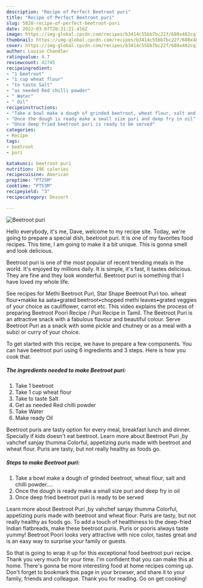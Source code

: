 ```yaml
---
description: "Recipe of Perfect Beetroot puri"
title: "Recipe of Perfect Beetroot puri"
slug: 5828-recipe-of-perfect-beetroot-puri
date: 2022-03-07T20:31:21.416Z
image: https://img-global.cpcdn.com/recipes/b3414c55bb7bc22f/680x482cq70/beetroot-puri-recipe-main-photo.jpg
thumbnail: https://img-global.cpcdn.com/recipes/b3414c55bb7bc22f/680x482cq70/beetroot-puri-recipe-main-photo.jpg
cover: https://img-global.cpcdn.com/recipes/b3414c55bb7bc22f/680x482cq70/beetroot-puri-recipe-main-photo.jpg
author: Louise Chandler
ratingvalue: 4.7
reviewcount: 42745
recipeingredient:
- "1 beetroot"
- "1 cup wheat flour"
- "to taste Salt"
- "as needed Red chilli powder"
- " Water"
- " Oil"
recipeinstructions:
- "Take a bowl make a dough of grinded beetroot, wheat flour, salt and chilli powder...."
- "Once the dough is ready make a small size puri and deep fry in oil"
- "Once deep fried beetroot puri is ready to be served"
categories:
- Recipe
tags:
- beetroot
- puri

katakunci: beetroot puri 
nutrition: 196 calories
recipecuisine: American
preptime: "PT25M"
cooktime: "PT53M"
recipeyield: "3"
recipecategory: Dessert

---
```



![Beetroot puri](https://img-global.cpcdn.com/recipes/b3414c55bb7bc22f/680x482cq70/beetroot-puri-recipe-main-photo.jpg)

Hello everybody, it's me, Dave, welcome to my recipe site. Today, we're going to prepare a special dish, beetroot puri. It is one of my favorites food recipes. This time, I am going to make it a bit unique. This is gonna smell and look delicious.

Beetroot puri is one of the most popular of recent trending meals in the world. It's enjoyed by millions daily. It is simple, it's fast, it tastes delicious. They are fine and they look wonderful. Beetroot puri is something that I have loved my whole life.

See recipes for Methi Beetroot Puri, Star Shape Beetroot Puri too. wheat flour•makke ka aata•grated beetroot•chopped methi leaves•grated veggies of your choice as cauliflower, carrot etc. This video explains the process of preparing Beetroot Poori Recipe / Puri Recipe in Tamil. The Beetroot Puri is an attractive snack with a fabulous flavour and beautiful colour. Serve Beetroot Puri as a snack with some pickle and chutney or as a meal with a subzi or curry of your choice.


To get started with this recipe, we have to prepare a few components. You can have beetroot puri using 6 ingredients and 3 steps. Here is how you cook that.

<!--inarticleads1-->

##### The ingredients needed to make Beetroot puri:

1. Take 1 beetroot
1. Take 1 cup wheat flour
1. Take to taste Salt
1. Get as needed Red chilli powder
1. Take  Water
1. Make ready  Oil


Beetroot puris are tasty option for every meal, breakfast lunch and dinner. Specially if kids doesn&#39;t eat beetroot. Learn more about Beetroot Puri ,by vahchef sanjay thumma Colorful, appetizing puris made with beetroot and wheat flour. Puris are tasty, but not really healthy as foods go. 

<!--inarticleads2-->

##### Steps to make Beetroot puri:

1. Take a bowl make a dough of grinded beetroot, wheat flour, salt and chilli powder....
1. Once the dough is ready make a small size puri and deep fry in oil
1. Once deep fried beetroot puri is ready to be served


Learn more about Beetroot Puri ,by vahchef sanjay thumma Colorful, appetizing puris made with beetroot and wheat flour. Puris are tasty, but not really healthy as foods go. To add a touch of healthiness to the deep-fried Indian flatbreads, make these beetroot puris. Puris or pooris always taste yummy! Beetroot Poori looks very attractive with nice color, tastes great and is an easy way to surprise your family or guests. 

So that is going to wrap it up for this exceptional food beetroot puri recipe. Thank you very much for your time. I'm confident that you can make this at home. There's gonna be more interesting food at home recipes coming up. Don't forget to bookmark this page in your browser, and share it to your family, friends and colleague. Thank you for reading. Go on get cooking!
